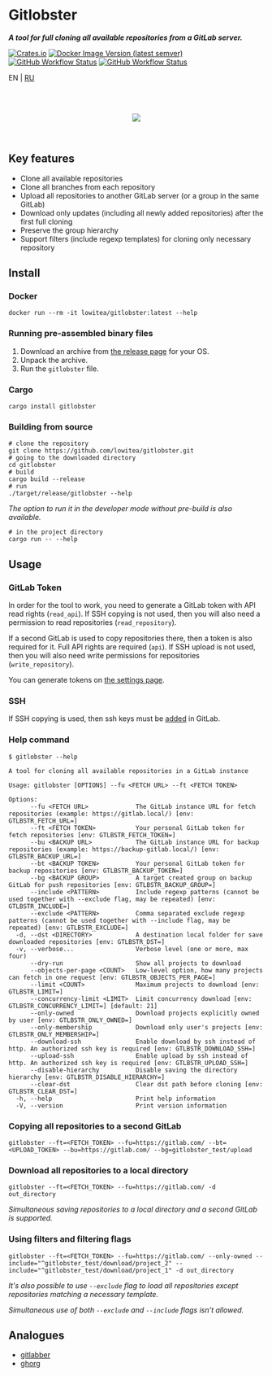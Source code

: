 # Gitlobster

**_A tool for full cloning all available repositories from a GitLab server._**

[![Crates.io](https://img.shields.io/crates/v/gitlobster?style=for-the-badge)](https://crates.io/crates/gitlobster)
[![Docker Image Version (latest semver)](https://img.shields.io/docker/v/lowitea/gitlobster?sort=semver&label=docker&style=for-the-badge)](https://hub.docker.com/r/lowitea/gitlobster)
[![GitHub Workflow Status](https://img.shields.io/github/workflow/status/lowitea/gitlobster/Integration%20tests?label=integration%20tests&style=for-the-badge)](https://github.com/lowitea/gitlobster/actions)
[![GitHub Workflow Status](https://img.shields.io/github/workflow/status/lowitea/gitlobster/Tests?label=unit%20tests&style=for-the-badge)](https://github.com/lowitea/gitlobster/actions)

EN | [RU](README.RU.md)

<br>
<br>

<p align="center"><img src="https://github.com/lowitea/gitlobster/raw/master/logo.png"></p>

<br>

## Key features

- Clone all available repositories
- Clone all branches from each repository
- Upload all repositories to another GitLab server (or a group in the same GitLab)
- Download only updates (including all newly added repositories) after the first full cloning
- Preserve the group hierarchy
- Support filters (include regexp templates) for cloning only necessary repository

## Install

### Docker

```shell
docker run --rm -it lowitea/gitlobster:latest --help
```

### Running pre-assembled binary files

1. Download an archive from [the release page](https://github.com/lowitea/gitlobster/releases) for your OS.
2. Unpack the archive.
3. Run the `gitlobster` file.

### Cargo

```shell
cargo install gitlobster
```

### Building from source

```shell
# clone the repository
git clone https://github.com/lowitea/gitlobster.git
# going to the downloaded directory
cd gitlobster
# build
cargo build --release
# run
./target/release/gitlobster --help
```

_The option to run it in the developer mode without pre-build is also available._

```shell
# in the project directory
cargo run -- --help
```

## Usage

### GitLab Token

In order for the tool to work, you need to generate a GitLab token with API read rights (`read_api`). If SSH copying is not used, then you will also need a permission to read repositories (`read_repository`).

If a second GitLab is used to copy repositories there, then a token is also required for it. Full API rights are required (`api`). If SSH upload is not used, then you will also need write permissions for repositories (`write_repository`).

You can generate tokens on [the settings page](https://github.com/-/profile/personal_access_tokens).

### SSH

If SSH copying is used, then ssh keys must be [added](https://gitlab.com/-/profile/keys) in GitLab.

### Help command

```text
$ gitlobster --help

A tool for cloning all available repositories in a GitLab instance

Usage: gitlobster [OPTIONS] --fu <FETCH URL> --ft <FETCH TOKEN>

Options:
      --fu <FETCH URL>             The GitLab instance URL for fetch repositories (example: https://gitlab.local/) [env: GTLBSTR_FETCH_URL=]
      --ft <FETCH TOKEN>           Your personal GitLab token for fetch repositories [env: GTLBSTR_FETCH_TOKEN=]
      --bu <BACKUP URL>            The GitLab instance URL for backup repositories (example: https://backup-gitlab.local/) [env: GTLBSTR_BACKUP_URL=]
      --bt <BACKUP TOKEN>          Your personal GitLab token for backup repositories [env: GTLBSTR_BACKUP_TOKEN=]
      --bg <BACKUP GROUP>          A target created group on backup GitLab for push repositories [env: GTLBSTR_BACKUP_GROUP=]
      --include <PATTERN>          Include regexp patterns (cannot be used together with --exclude flag, may be repeated) [env: GTLBSTR_INCLUDE=]
      --exclude <PATTERN>          Comma separated exclude regexp patterns (cannot be used together with --include flag, may be repeated) [env: GTLBSTR_EXCLUDE=]
  -d, --dst <DIRECTORY>            A destination local folder for save downloaded repositories [env: GTLBSTR_DST=]
  -v, --verbose...                 Verbose level (one or more, max four)
      --dry-run                    Show all projects to download
      --objects-per-page <COUNT>   Low-level option, how many projects can fetch in one request [env: GTLBSTR_OBJECTS_PER_PAGE=]
      --limit <COUNT>              Maximum projects to download [env: GTLBSTR_LIMIT=]
      --concurrency-limit <LIMIT>  Limit concurrency download [env: GTLBSTR_CONCURRENCY_LIMIT=] [default: 21]
      --only-owned                 Download projects explicitly owned by user [env: GTLBSTR_ONLY_OWNED=]
      --only-membership            Download only user's projects [env: GTLBSTR_ONLY_MEMBERSHIP=]
      --download-ssh               Enable download by ssh instead of http. An authorized ssh key is required [env: GTLBSTR_DOWNLOAD_SSH=]
      --upload-ssh                 Enable upload by ssh instead of http. An authorized ssh key is required [env: GTLBSTR_UPLOAD_SSH=]
      --disable-hierarchy          Disable saving the directory hierarchy [env: GTLBSTR_DISABLE_HIERARCHY=]
      --clear-dst                  Clear dst path before cloning [env: GTLBSTR_CLEAR_DST=]
  -h, --help                       Print help information
  -V, --version                    Print version information
```

### Copying all repositories to a second GitLab

```shell
gitlobster --ft=<FETCH_TOKEN> --fu=https://gitlab.com/ --bt=<UPLOAD_TOKEN> --bu=https://gitlab.com/ --bg=gitlobster_test/upload
```

### Download all repositories to a local directory

```shell
gitlobster --ft=<FETCH_TOKEN> --fu=https://gitlab.com/ -d out_directory
```

_Simultaneous saving repositories to a local directory and a second GitLab is supported._

### Using filters and filtering flags

```shell
gitlobster --ft=<FETCH_TOKEN> --fu=https://gitlab.com/ --only-owned --include="^gitlobster_test/download/project_2" --include="^gitlobster_test/download/project_1" -d out_directory
```

_It's also possible to use `--exclude` flag to load all repositories except repositories matching a necessary template._

_Simultaneous use of both `--exclude` and `--include` flags isn't allowed._

## Analogues

- [gitlabber](https://github.com/ezbz/gitlabber)
- [ghorg](https://github.com/gabrie30/ghorg)
